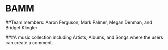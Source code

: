 # BAMM
##Team members: Aaron Ferguson, Mark Palmer, Megan Denman, and Bridget Klingler

###A music collection including Artists, Albums, and Songs where the users can create a comment. 
